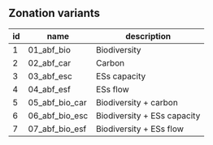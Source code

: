 ## Zonation variants



| id | name           | description                 |
|----|----------------|-----------------------------|
| 1  | 01_abf_bio     | Biodiversity                |
| 2  | 02_abf_car     | Carbon                      |
| 3  | 03_abf_esc     | ESs capacity                |
| 4  | 04_abf_esf     | ESs flow                    |
| 5  | 05_abf_bio_car | Biodiversity + carbon       |
| 6  | 06_abf_bio_esc | Biodiversity + ESs capacity |
| 7  | 07_abf_bio_esf | Biodiversity + ESs flow     |

